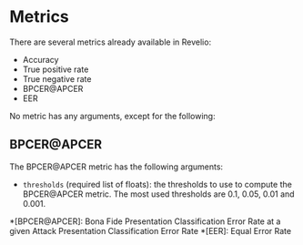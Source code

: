 # Metrics

There are several metrics already available in Revelio:

* Accuracy
* True positive rate
* True negative rate
* BPCER@APCER
* EER

No metric has any arguments, except for the following:

## BPCER@APCER

The BPCER@APCER metric has the following arguments:

* `thresholds` (required list of floats): the thresholds to use to compute the BPCER@APCER metric.
    The most used thresholds are 0.1, 0.05, 0.01 and 0.001.

*[BPCER@APCER]: Bona Fide Presentation Classification Error Rate at a given Attack Presentation Classification Error Rate
*[EER]: Equal Error Rate
